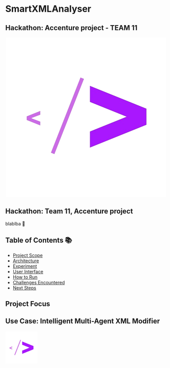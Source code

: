 # SmartXMLAnalyser
## Hackathon: Accenture project - TEAM 11

<p align="center">
   <img src="https://github.com/Biline-dev/SmartXMLAnalyser/raw/main/logo.png" alt="Logo" />
</p>

## Hackathon: Team 11, Accenture project 
blablba 🚀

## Table of Contents 📚
- [Project Scope](#project-scope)
- [Architecture](#architecture)
- [Experiment](#experiment)
- [User Interface](#user-interface)
- [How to Run](#how-to-run)
- [Challenges Encountered](#challenges-encountered)
- [Next Steps](#next-steps)

## **Project Focus**

## Use Case: Intelligent Multi-Agent XML Modifier <p align="center">
   <img src="https://github.com/Biline-dev/SmartXMLAnalyser/raw/main/logo.png" alt="Logo" width="100" />
</p>


